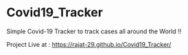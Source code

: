 # Covid19_Tracker
Simple Covid-19 Tracker to track cases all around the World !!

Project Live at : 
https://rajat-29.github.io/Covid19_Tracker/
